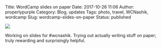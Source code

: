 Title: WordCamp slides on paper
Date: 2017-10-26 11:06
Author: properlypurple
Category: Blog, updates
Tags: photo, travel, WCNashik, wordcamp
Slug: wordcamp-slides-on-paper
Status: published


![]({photo}2017/10/img_20171026_1050193097633391753632556.jpg)

Working on slides for #wcnashik. Trying out actually writing stuff on paper; truly rewarding and surprisingly helpful.

